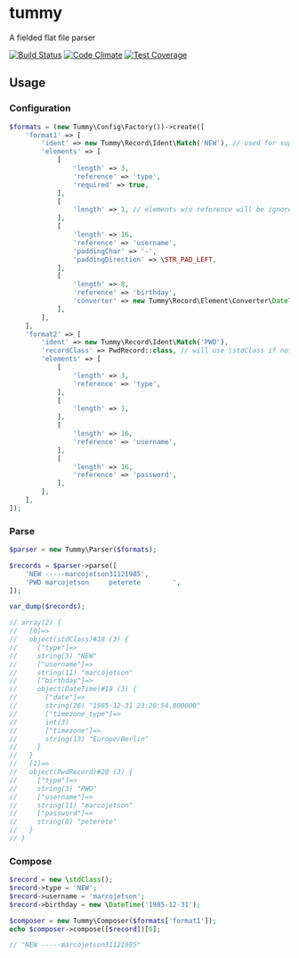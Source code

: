 # tummy

A fielded flat file parser

[![Build Status](https://travis-ci.org/marcojetson/tummy.svg?branch=master)](https://travis-ci.org/marcojetson/tummy)
[![Code Climate](https://codeclimate.com/github/marcojetson/tummy/badges/gpa.svg)](https://codeclimate.com/github/marcojetson/tummy)
[![Test Coverage](https://codeclimate.com/github/marcojetson/tummy/badges/coverage.svg)](https://codeclimate.com/github/marcojetson/tummy/coverage)

## Usage

### Configuration

```php
$formats = (new Tummy\Config\Factory())->create([
    'format1' => [
        'ident' => new Tummy\Record\Ident\Match('NEW'), // used for supporting multiple record formats in a single file
        'elements' => [
            [
                'length' => 3,
                'reference' => 'type',
                'required' => true,
            ],
            [
                'length' => 1, // elements w/o reference will be ignored
            ],
            [
                'length' => 16,
                'reference' => 'username',
                'paddingChar' => '-',
                'paddingDirection' => \STR_PAD_LEFT,
            ],
            [
                'length' => 8,
                'reference' => 'birthday',
                'converter' => new Tummy\Record\Element\Converter\DateTime('dmY'),
            ],
        ],
    ],
    'format2' => [
        'ident' => new Tummy\Record\Ident\Match('PWD'),
        'recordClass' => PwdRecord::class, // will use \stdClass if not specified
        'elements' => [
            [
                'length' => 3,
                'reference' => 'type',
            ],
            [
                'length' => 1,
            ],
            [
                'length' => 16,
                'reference' => 'username',
            ],
            [
                'length' => 16,
                'reference' => 'password',
            ],
        ],
    ],
]);
```

### Parse

```php
$parser = new Tummy\Parser($formats);

$records = $parser->parse([
    'NEW -----marcojetson31121985',
    'PWD marcojetson     peterete        ',
]);

var_dump($records);

// array(2) {
//   [0]=>
//   object(stdClass)#18 (3) {
//     ["type"]=>
//     string(3) "NEW"
//     ["username"]=>
//     string(11) "marcojetson"
//     ["birthday"]=>
//     object(DateTime)#19 (3) {
//       ["date"]=>
//       string(26) "1985-12-31 23:20:54.000000"
//       ["timezone_type"]=>
//       int(3)
//       ["timezone"]=>
//       string(13) "Europe/Berlin"
//     }
//   }
//   [1]=>
//   object(PwdRecord)#20 (3) {
//     ["type"]=>
//     string(3) "PWD"
//     ["username"]=>
//     string(11) "marcojetson"
//     ["password"]=>
//     string(8) "peterete"
//   }
// }
```

### Compose

```php
$record = new \stdClass();
$record->type = 'NEW';
$record->username = 'marcojetson';
$record->birthday = new \DateTime('1985-12-31');

$composer = new Tummy\Composer($formats['format1']);
echo $composer->compose([$record])[0];

// "NEW -----marcojetson31121985"
```
